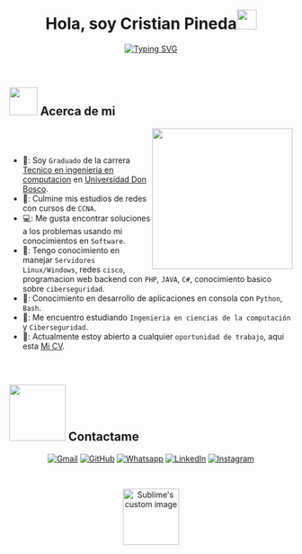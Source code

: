 <h1 align="center">Hola, soy Cristian Pineda<img src="https://media.giphy.com/media/hvRJCLFzcasrR4ia7z/giphy.gif" width="35"></h1>
<p align="center">
  <a href="https://git.io/typing-svg"><img src="[![Typing SVG](https://readme-typing-svg.herokuapp.com?font=Fira+Code&pause=1000&color=16C500&center=true&vCenter=true&width=460&lines=Estudiante+Ingenier%C3%ADa+en+Computaci%C3%B3n;Amante+de+la+Ciberseguridad;Conocimiento+en+redes+y+programaci%C3%B3n)](https://git.io/typing-svg)" alt="Typing SVG" /></a>
</p>


<br>


	
## <picture><img src = "https://github.com/7oSkaaa/7oSkaaa/blob/main/Images/about_me.gif?raw=true" width = 50px></picture> Acerca de mi

<picture> <img align="right" src="https://github.com/7oSkaaa/7oSkaaa/blob/main/Images/Right_Side.gif?raw=true" width = 250px></picture>

<br><br>

- 📘: Soy `Graduado` de la carrera [Tecnico en ingenieria en computacion](https://www.udb.edu.sv/udb/carreras/carrera/tecnico_en_ingenieria_en_computacion) en [Universidad Don Bosco](https://www.udb.edu.sv/udb/).
- 📩: Culmine mis estudios de redes con cursos de `CCNA`.
- 💻: Me gusta encontrar soluciones a los problemas usando mi conocimientos en `Software`.
- 🥇: Tengo conocimiento en manejar `Servidores Linux/Windows`, redes `cisco`, programacion web backend con `PHP`, `JAVA`, `C#`, conocimiento basico sobre `ciberseguridad`.
- 🐍: Conocimiento en desarrollo de aplicaciones en consola con `Python`, `Bash`.
- 📖: Me encuentro estudiando `Ingenieria en ciencias de la computación` y `Ciberseguridad`.
- 🤔: Actualmente estoy abierto a cualquier `oportunidad de trabajo`, aqui esta [Mi CV](https://drive.google.com/file/d/1fwXTYBLPVJeKLcMdlhXqCB5osgkVY50p/view?usp=drive_link).
<br>


## <picture> <img src="https://github.com/7oSkaaa/7oSkaaa/blob/main/Images/Connect-with-me.gif?raw=true" width="100px"> </picture> Contactame
<p align="center">
	<a href="mailto:cristian.pineda2308@gmail.com"><img img src="https://img.shields.io/badge/gmail-%23EA4335.svg?style=plastic&logo=gmail&logoColor=white" alt="Gmail"/></a>
	<a href="https://github.com/Cr1ss7"><img src="https://img.shields.io/badge/github-%23181717.svg?style=plastic&logo=github&logoColor=white" alt="GitHub"/></a>
	<a href="https://wa.me/79716489"><img src="https://img.shields.io/badge/whatsapp-%2325D366.svg?style=plastic&logo=whatsapp&logoColor=white" alt="Whatsapp"/></a>
	<a href="https://www.linkedin.com/in/cristianpineda-cv/"><img src="https://img.shields.io/badge/linkedin-%230A66C2.svg?style=plastic&logo=linkedin&logoColor=white" alt="LinkedIn"/></a>
	<a href="https://www.instagram.com/c.o.pined/"><img src="https://img.shields.io/badge/instagram-%23E4405F.svg?style=plastic&logo=instagram&logoColor=white" alt="Instagram"/></a>
</p>
<br>


<p align="center">
  <img src="https://media.tenor.com/saOybZUSPlQAAAAi/spin-haunter.gif" alt="Sublime's custom image" width="100"/>
</p>
